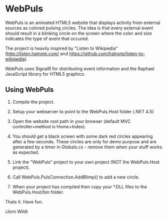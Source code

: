 # WebPuls

WebPuls is an animated HTML5 website that displays activity from external sources as colored pulsing circles. The idea
is that every external event should result in a blinking circle on the screen where the color and size indicates the
type of event that occured.

The project is heavily inspired by "Listen to Wikipedia" (http://listen.hatnote.com/ and https://github.com/hatnote/listen-to-wikipedia).

WebPuls uses SignalR for distributing event information and the Raphael JavaScript library for HTML5 graphics.

## Using WebPuls

1. Compile the project.

2. Setup your webserver to point to the WebPuls.Host folder (.NET 4.5)

3. Open the website root path in your browser (default MVC controller+method is Home+Index).

4. You should get a black screen with some dark red circles appearing after a few seconds. These circles are
   only for demo purpose and are generated by a timer in Globals.cs - remove them when your stuff works as expected.

5. Link the "WebPuls" project to your own project (NOT the WebPuls.Host project).

6. Call WebPuls.PulsConnection.AddBlimp() to add a new circle.

7. When your project has compiled then copy your *.DLL files to the WebPuls.Host/bin folder.

Thats it. Have fun.

/Jorn Wildt
